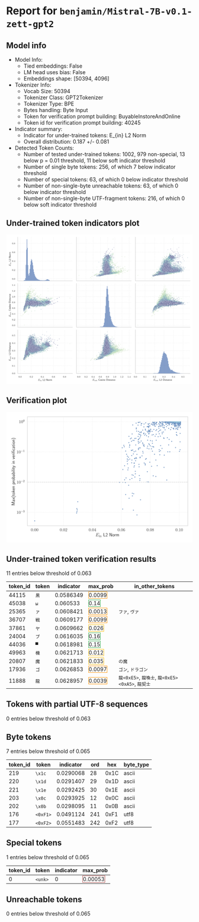 # Report for `benjamin/Mistral-7B-v0.1-zett-gpt2`

## Model info

* Model Info: 
  * Tied embeddings: False
  * LM head uses bias: False
  * Embeddings shape: [50394, 4096]
* Tokenizer Info: 
  * Vocab Size: 50394
  * Tokenizer Class: GPT2Tokenizer
  * Tokenizer Type: BPE
  * Bytes handling: Byte Input
  * Token for verification prompt building: BuyableInstoreAndOnline
  * Token id for verification prompt building: 40245
* Indicator summary: 
  * Indicator for under-trained tokens: E_{in} L2 Norm
  * Overall distribution: 0.187 +/- 0.081
* Detected Token Counts: 
  * Number of tested under-trained tokens: 1002, 979 non-special, 13 below p = 0.01 threshold, 11 below soft indicator threshold
  * Number of single byte tokens: 256, of which 7 below indicator threshold
  * Number of special tokens: 63, of which 0 below indicator threshold
  * Number of non-single-byte unreachable tokens: 63, of which 0 below indicator threshold
  * Number of non-single-byte UTF-fragment tokens:  216, of which 0 below soft indicator threshold

## Under-trained token indicators plot
![Indicators scatter plots](../indicators_pairplot_byid/benjamin_Mistral_7B_v0_1_zett_gpt2.png)

## Verification plot
![Verification plot](../verifications_scatterplot/benjamin_Mistral_7B_v0_1_zett_gpt2.png)

## Under-trained token verification results
11 entries below threshold of 0.063

|   token_id | token          |   indicator | max_prob                                                        | in_other_tokens                                                                          |
|------------|----------------|-------------|-----------------------------------------------------------------|------------------------------------------------------------------------------------------|
|      44115 | ````` 黒 ````` |   0.0586349 | <span style='border: 1px solid rgb(255, 145, 0);'>0.0099</span> |                                                                                          |
|      45038 | ````` ы `````  |   0.060533  | <span style='border: 1px solid rgb(40, 167, 69);'>0.14</span>   |                                                                                          |
|      25365 | ````` ァ ````` |   0.0608421 | <span style='border: 1px solid rgb(255, 145, 0);'>0.0013</span> | ````` ファ `````, ````` ヴァ `````                                                       |
|      36707 | ````` 戦 ````` |   0.0609177 | <span style='border: 1px solid rgb(255, 145, 0);'>0.0099</span> |                                                                                          |
|      37861 | ````` ヤ ````` |   0.0609662 | <span style='border: 1px solid rgb(251, 189, 8);'>0.026</span>  |                                                                                          |
|      24004 | ````` ブ ````` |   0.0616035 | <span style='border: 1px solid rgb(40, 167, 69);'>0.16</span>   |                                                                                          |
|      44036 | ````` ▀ `````  |   0.0618981 | <span style='border: 1px solid rgb(40, 167, 69);'>0.15</span>   |                                                                                          |
|      49963 | ````` 機 ````` |   0.0621713 | <span style='border: 1px solid rgb(251, 189, 8);'>0.012</span>  |                                                                                          |
|      20807 | ````` 魔 ````` |   0.0621833 | <span style='border: 1px solid rgb(251, 189, 8);'>0.035</span>  | ````` の魔 `````                                                                         |
|      17936 | ````` ゴ ````` |   0.0626853 | <span style='border: 1px solid rgb(255, 145, 0);'>0.0097</span> | ````` ゴン `````, ````` ドラゴン `````                                                   |
|      11888 | ````` 龍 ````` |   0.0628957 | <span style='border: 1px solid rgb(255, 145, 0);'>0.0039</span> | ````` 龍<0xE5> `````, ````` 龍喚士 `````, ````` 龍<0xE5><0xA5> `````, ````` 龍契士 ````` |


## Tokens with partial UTF-8 sequences
0 entries below threshold of 0.063




## Byte tokens
7 entries below threshold of 0.065

|   token_id | token              |   indicator |   ord | hex   | byte_type   |
|------------|--------------------|-------------|-------|-------|-------------|
|        219 | ````` \x1c `````   |   0.0290068 |    28 | 0x1C  | ascii       |
|        220 | ````` \x1d `````   |   0.0291407 |    29 | 0x1D  | ascii       |
|        221 | ````` \x1e `````   |   0.0292425 |    30 | 0x1E  | ascii       |
|        203 | ````` \x0c `````   |   0.0293925 |    12 | 0x0C  | ascii       |
|        202 | ````` \x0b `````   |   0.0298095 |    11 | 0x0B  | ascii       |
|        176 | ````` <0xF1> ````` |   0.0491124 |   241 | 0xF1  | utf8        |
|        177 | ````` <0xF2> ````` |   0.0551483 |   242 | 0xF2  | utf8        |


## Special tokens
1 entries below threshold of 0.065

|   token_id | token             |   indicator | max_prob                                                         |
|------------|-------------------|-------------|------------------------------------------------------------------|
|          0 | ````` <unk> ````` |           0 | <span style='border: 1px solid rgb(169, 68, 66);'>0.00053</span> |


## Unreachable tokens
0 entries below threshold of 0.065



